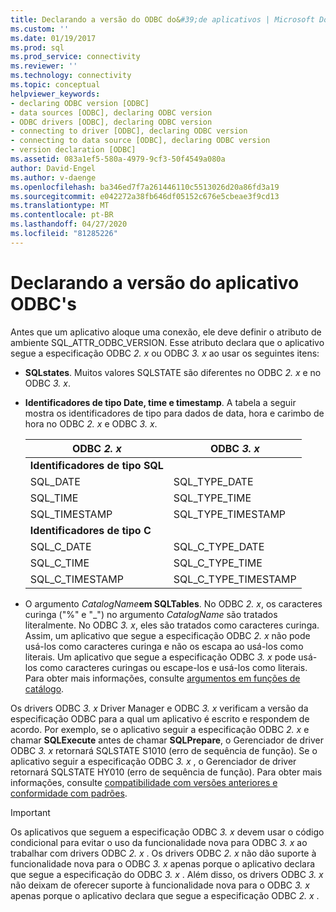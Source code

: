 ```yaml
---
title: Declarando a versão do ODBC do&#39;de aplicativos | Microsoft Docs
ms.custom: ''
ms.date: 01/19/2017
ms.prod: sql
ms.prod_service: connectivity
ms.reviewer: ''
ms.technology: connectivity
ms.topic: conceptual
helpviewer_keywords:
- declaring ODBC version [ODBC]
- data sources [ODBC], declaring ODBC version
- ODBC drivers [ODBC], declaring ODBC version
- connecting to driver [ODBC], declaring ODBC version
- connecting to data source [ODBC], declaring ODBC version
- version declaration [ODBC]
ms.assetid: 083a1ef5-580a-4979-9cf3-50f4549a080a
author: David-Engel
ms.author: v-daenge
ms.openlocfilehash: ba346ed7f7a261446110c5513026d20a86fd3a19
ms.sourcegitcommit: e042272a38fb646df05152c676e5cbeae3f9cd13
ms.translationtype: MT
ms.contentlocale: pt-BR
ms.lasthandoff: 04/27/2020
ms.locfileid: "81285226"
---
```

# <a name="declaring-the-application39s-odbc-version"></a>Declarando a versão do aplicativo ODBC&#39;s
Antes que um aplicativo aloque uma conexão, ele deve definir o atributo de ambiente SQL_ATTR_ODBC_VERSION. Esse atributo declara que o aplicativo segue a especificação ODBC *2. x* ou ODBC *3. x* ao usar os seguintes itens:  
  
-   **SQLstates**. Muitos valores SQLSTATE são diferentes no ODBC *2. x* e no ODBC *3. x*.  
  
-   **Identificadores de tipo Date, time e timestamp**. A tabela a seguir mostra os identificadores de tipo para dados de data, hora e carimbo de hora no ODBC *2. x* e ODBC *3. x*.  
  
    |ODBC *2. x*|ODBC *3. x*|  
    |----------------|----------------|  
    |**Identificadores de tipo SQL**||  
    |SQL_DATE|SQL_TYPE_DATE|  
    |SQL_TIME|SQL_TYPE_TIME|  
    |SQL_TIMESTAMP|SQL_TYPE_TIMESTAMP|  
    |**Identificadores de tipo C**||  
    |SQL_C_DATE|SQL_C_TYPE_DATE|  
    |SQL_C_TIME|SQL_C_TYPE_TIME|  
    |SQL_C_TIMESTAMP|SQL_C_TYPE_TIMESTAMP|  
  
-   O argumento _CatalogName_**em SQLTables**.   No ODBC *2. x*, os caracteres curinga ("%" e "_") no argumento *CatalogName* são tratados literalmente. No ODBC *3. x*, eles são tratados como caracteres curinga. Assim, um aplicativo que segue a especificação ODBC *2. x* não pode usá-los como caracteres curinga e não os escapa ao usá-los como literais. Um aplicativo que segue a especificação ODBC *3. x* pode usá-los como caracteres curingas ou escape-los e usá-los como literais. Para obter mais informações, consulte [argumentos em funções de catálogo](../../../odbc/reference/develop-app/arguments-in-catalog-functions.md).  
  
 Os drivers ODBC *3. x* Driver Manager e ODBC *3. x* verificam a versão da especificação ODBC para a qual um aplicativo é escrito e respondem de acordo. Por exemplo, se o aplicativo seguir a especificação ODBC *2. x* e chamar **SQLExecute** antes de chamar **SQLPrepare**, o Gerenciador de driver ODBC *3. x* retornará SQLSTATE S1010 (erro de sequência de função). Se o aplicativo seguir a especificação ODBC *3. x* , o Gerenciador de driver retornará SQLSTATE HY010 (erro de sequência de função). Para obter mais informações, consulte [compatibilidade com versões anteriores e conformidade com padrões](../../../odbc/reference/develop-app/backward-compatibility-and-standards-compliance.md).  
  
> [!IMPORTANT]  
>  Os aplicativos que seguem a especificação ODBC *3. x* devem usar o código condicional para evitar o uso da funcionalidade nova para ODBC *3. x* ao trabalhar com drivers ODBC *2. x* . Os drivers ODBC *2. x* não dão suporte à funcionalidade nova para o ODBC *3. x* apenas porque o aplicativo declara que segue a especificação do ODBC *3. x* . Além disso, os drivers ODBC *3. x* não deixam de oferecer suporte à funcionalidade nova para o ODBC *3. x* apenas porque o aplicativo declara que segue a especificação ODBC *2. x* .
